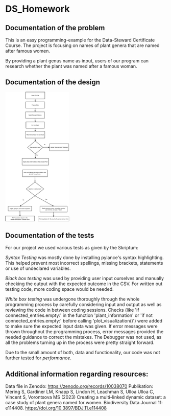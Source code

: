 # DS_Homework

## Documentation of the problem
This is an easy programming-example for the Data-Steward Certificate Course. 
The project is focusing on names of plant genera that are named after famous women. 

By providing a plant genus name as input, users of our program can research whether the plant was named after a famous woman.
<!---->

## Documentation of the design
<img src="Eponyms_FlowDia.png" alt="Diagram" width="200">

## Documentation of the tests
For our project we used various tests as given by the Skriptum:

*Syntax Testing* was mostly done by installing pylance's syntax highlighting. This helped prevent most incorrect spellings, missing brackets, statements or use of undeclared variables.

*Black box testing* was used by providing user input ourselves and manually checking the output with the expected outcome in the CSV. For written out testing code, more coding space would be needed.

*White box testing* was undergone thoroughly through the whole programming process by carefully considering input and output as well as reviewing the code in between coding sessions. Checks (like 'if connected_entries.empty:' in the function 'plant_information' or 'if not connected_entries.empty:' before calling 'plot_visualization()') were added to make sure the expected input data was given. If error messages were thrown throughout the programming process, error messages provided the needed guidance to correct the mistakes. The Debugger was not used, as all the problems turning up in the process were pretty straight forward. 

Due to the small amount of both, data and functionality, our code was not further tested for *performance*.


## Additional information regarding resources:
Data file in Zenodo:
https://zenodo.org/records/10038070
Publikation:
Mering S, Gardiner LM, Knapp S, Lindon H, Leachman S, Ulloa Ulloa C, Vincent S, Vorontsova MS (2023) Creating a multi-linked dynamic dataset: a case study of plant genera named for women. Biodiversity Data Journal 11: e114408. https://doi.org/10.3897/BDJ.11.e114408
